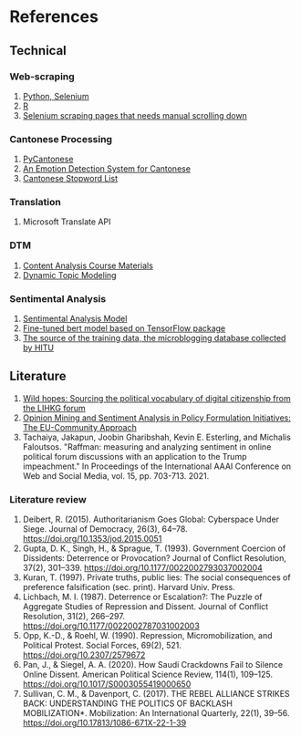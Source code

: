 # References
## Technical
### Web-scraping
1. [Python, Selenium](https://github.com/papatekken/simple-LIHKG-scraper-with-python)
2. [R](https://github.com/justinchuntingho/LIHKGr)
3. [Selenium scraping pages that needs manual scrolling down](https://stackoverflow.com/questions/70587500/can-i-scroll-on-a-side-panel-using-python-selenium)
### Cantonese Processing
1. [PyCantonese](https://pycantonese.org/index.html)
2. [An Emotion Detection System for Cantonese](https://cdn.aaai.org/ocs/18309/18309-78928-1-PB.pdf)
3. [Cantonese Stopword List](https://github.com/bryanchw/Traditional-Chinese-Stopwords-and-Punctuations-Library)
### Translation
1. Microsoft Translate API
### DTM
1. [Content Analysis Course Materials](https://github.com/UChicago-Computational-Content-Analysis/Homework-Notebooks-2024-Winter/blob/main/week%203/3_Topic_Modeling_and_Clustering.ipynb)
2. [Dynamic Topic Modeling](https://github.com/piskvorky/gensim/blob/develop/docs/notebooks/ldaseqmodel.ipynb)
### Sentimental Analysis
1. [Sentimental Analysis Model](https://github.com/tensorflow/text/tree/master)
2. [Fine-tuned bert model based on TensorFlow package](https://www.tensorflow.org/text/tutorials/classify_text_with_bert)
3. [The source of the training data, the microblogging database collected by HITU](https://smp2020ewect.github.io/)

## Literature
1. [Wild hopes: Sourcing the political vocabulary of digital citizenship from the LIHKG forum](https://journals.sagepub.com/doi/full/10.1177/17480485221094123)
2. [Opinion Mining and Sentiment Analysis in Policy
Formulation Initiatives: The EU-Community Approach](https://inria.hal.science/hal-01587635/document)
3. Tachaiya, Jakapun, Joobin Gharibshah, Kevin E. Esterling, and Michalis Faloutsos. "Raffman: measuring and analyzing sentiment in online political forum discussions with an application to the Trump impeachment." In Proceedings of the International AAAI Conference on Web and Social Media, vol. 15, pp. 703-713. 2021.


### Literature review
1. Deibert, R. (2015). Authoritarianism Goes Global: Cyberspace Under Siege. Journal of Democracy, 26(3), 64–78. https://doi.org/10.1353/jod.2015.0051
2. Gupta, D. K., Singh, H., & Sprague, T. (1993). Government Coercion of Dissidents: Deterrence or Provocation? Journal of Conflict Resolution, 37(2), 301–339. https://doi.org/10.1177/0022002793037002004
3. Kuran, T. (1997). Private truths, public lies: The social consequences of preference falsification (sec. print). Harvard Univ. Press.
4. Lichbach, M. I. (1987). Deterrence or Escalation?: The Puzzle of Aggregate Studies of Repression and Dissent. Journal of Conflict Resolution, 31(2), 266–297. https://doi.org/10.1177/0022002787031002003
5. Opp, K.-D., & Roehl, W. (1990). Repression, Micromobilization, and Political Protest. Social Forces, 69(2), 521. https://doi.org/10.2307/2579672
6. Pan, J., & Siegel, A. A. (2020). How Saudi Crackdowns Fail to Silence Online Dissent. American Political Science Review, 114(1), 109–125. https://doi.org/10.1017/S0003055419000650
7. Sullivan, C. M., & Davenport, C. (2017). THE REBEL ALLIANCE STRIKES BACK: UNDERSTANDING THE POLITICS OF BACKLASH MOBILIZATION*. Mobilization: An International Quarterly, 22(1), 39–56. https://doi.org/10.17813/1086-671X-22-1-39


